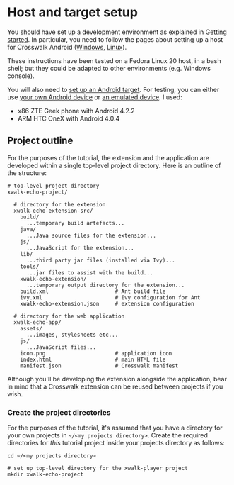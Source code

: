 # Host and target setup

You should have set up a development environment as explained in [Getting started](/documentation/getting_started.html). In particular, you need to follow the pages about setting up a host for Crosswalk Android ([Windows](/documentation/getting_started/windows_host_setup.html), [Linux](/documentation/getting_started/linux_host_setup.html)).

These instructions have been tested on a Fedora Linux 20 host, in a bash shell; but they could be adapted to other environments (e.g. Windows console).

You will also need to [set up an Android target](/documentation/getting_started/android_target_setup.html). For testing, you can either use [your own Android device](/documentation/getting_started/android_target_setup.html#Android-Device) or [an emulated device](/documentation/getting_started/android_target_setup.html#android-emulator). I used:

* x86 ZTE Geek phone with Android 4.2.2
* ARM HTC OneX with Android 4.0.4

<h2 id="Project-outline">Project outline</h2>

For the purposes of the tutorial, the extension and the application are developed within a single top-level project directory. Here is an outline of the structure:

    # top-level project directory
    xwalk-echo-project/

      # directory for the extension
      xwalk-echo-extension-src/
        build/
          ...temporary build artefacts...
        java/
          ...Java source files for the extension...
        js/
          ...JavaScript for the extension...
        lib/
          ...third party jar files (installed via Ivy)...
        tools/
          ...jar files to assist with the build...
        xwalk-echo-extension/
          ...temporary output directory for the extension...
        build.xml                     # Ant build file
        ivy.xml                       # Ivy configuration for Ant
        xwalk-echo-extension.json     # extension configuration

      # directory for the web application
      xwalk-echo-app/
        assets/
          ...images, stylesheets etc...
        js/
          ...JavaScript files...
        icon.png                      # application icon
        index.html                    # main HTML file
        manifest.json                 # Crosswalk manifest

Although you'll be developing the extension alongside the application, bear in mind that a Crosswalk extension can be reused between projects if you wish.

### Create the project directories

For the purposes of the tutorial, it's assumed that you have a directory for your own projects in `~/<my projects directory>`. Create the required directories for *this* tutorial project inside your projects directory as follows:

    cd ~/<my projects directory>

    # set up top-level directory for the xwalk-player project
    mkdir xwalk-echo-project

